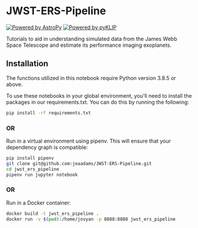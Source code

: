 # JWST-ERS-Pipeline

[![Powered by AstroPy](https://img.shields.io/badge/powered_by-AstroPy-EB5368.svg?style=flat)](http://www.astropy.org)
[![Powered by pyKLIP](https://img.shields.io/badge/powered_by-pyKLIP-EB5368.svg?style=flat)](https://bitbucket.org/pyKLIP/pyklip/src/master/)


Tutorials to aid in understanding simulated data from the James Webb Space Telescope and estimate its performance imaging exoplanets.


## Installation

The functions utilized in this notebook require Python version 3.8.5 or above.

To use these notebooks in your global environment, you'll need to install the packages in our requirements.txt. You can do this by running the following:

```bash
pip install -rf requirements.txt
```

### OR 

Run in a virtual environment using pipenv. This will ensure that your dependency graph is compatible:

```bash
pip install pipenv
git clone git@github.com:jeaadams/JWST-ERS-Pipeline.git
cd jwst_ers_pipeline
pipenv run jupyter notebook
```

### OR 

Run in a Docker container: 

```bash
docker build -t jwst_ers_pipeline .
docker run -v $(pwd):/home/jovyan -p 8888:8888 jwst_ers_pipeline
```
